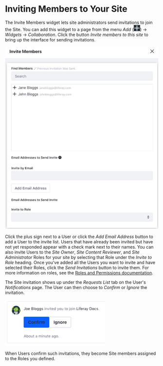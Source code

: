 # Inviting Members to Your Site [](id=inviting-members-to-your-site)

The Invite Members widget lets site administrators send invitations to join the 
Site. You can add this widget to a page from the 
menu *Add* 
(![Add](../../../images/icon-add-app.png)) 
&rarr; *Widgets* &rarr; *Collaboration*. Click the button 
*Invite members to this site* to bring up the interface for sending invitations. 

![Figure 1: You can invite users by clicking the add sign next to the user's name.](../../../images/invite-members-dialog.png)

Click the plus sign next to a User or click the *Add Email Address* button to 
add a User to the invite list. Users that have already been invited but have not
yet responded appear with a check mark next to their names. You can also invite
Users to the *Site Owner*, *Site Content Reviewer*, and *Site Administrator*
Roles for your site by selecting that Role under the *Invite to Role* heading.
Once you've added all the Users you want to invite and have selected their
Roles, click the *Send Invitations* button to invite them. For more information
on roles, see the 
[Roles and Permissions documentation](/discover/portal/-/knowledge_base/7-2/roles-and-permissions). 

The Site invitation shows up under the *Requests List* tab on the User's 
*Notifications* page. The User can then choose to *Confirm* or *Ignore* the 
invitation.

![Figure 2: You can confirm or ignore the invitation.](../../../images/invite-members-confirm.png)

When Users confirm such invitations, they become Site members assigned to the 
Roles you defined. 
